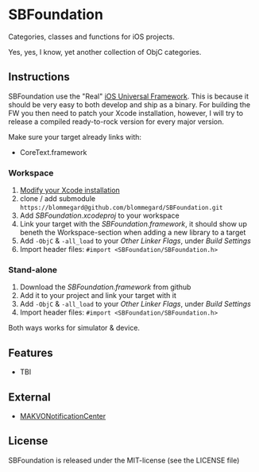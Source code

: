 # SBFoundation
Categories, classes and functions for iOS projects.

Yes, yes, I know, yet another collection of ObjC categories.
## Instructions
SBFoundation use the "Real" [iOS Universal Framework](https://github.com/kstenerud/iOS-Universal-Framework). This is because it should be very easy to both develop and ship as a binary. For building the FW you then need to patch your Xcode installation, however, I will try to release a compiled ready-to-rock version for every major version.

Make sure your target already links with:
* CoreText.framework

### Workspace
1. [Modify your Xcode installation](https://github.com/kstenerud/iOS-Universal-Framework)
2. clone / add submodule `https://blommegard@github.com/blommegard/SBFoundation.git`
3. Add *SBFoundation.xcodeproj* to your workspace
4. Link your target with the *SBFoundation.framework*, it should show up beneth the Workspace-section when adding a new library to a target
5. Add `-ObjC` & `-all_load` to your *Other Linker Flags*, under *Build Settings*
6. Import header files: `#import <SBFoundation/SBFoundation.h>`

### Stand-alone
1. Download the *SBFoundation.framework* from github
2. Add it to your project and link your target with it
3. Add `-ObjC` & `-all_load` to your *Other Linker Flags*, under *Build Settings*
4. Import header files: `#import <SBFoundation/SBFoundation.h>`

Both ways works for simulator & device.

## Features

* TBI

## External
* [MAKVONotificationCenter](https://github.com/mikeash/MAKVONotificationCenter)

## License
SBFoundation is released under the MIT-license (see the LICENSE file)
